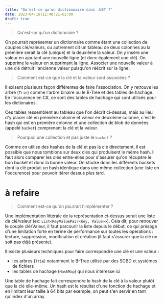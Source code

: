 ```yaml
---
title: "Qu'est-ce qu'un dictionnaire dans .NET ?"
date: 2023-04-19T11:40:21+02:00
draft: true
---
```


> Qu'est-ce  qu'un dictionnaire ?

On pourrait représenter un dictionnaire comme étant une collection de couples clé/valeurs, ou autrement dit un tableau de deux colonnes au la première serait la clé (unique) et la deuxième la valeur. 
On y insère une valeur en ajoutant une nouvelle ligne (et donc également une clé). On supprime la valeur en supprimant la ligne. Associer une nouvelle valeur à une clé détruit l'ancienne valeur puisqu'on réécrit sur la ligne.

> Comment est-ce que la clé et la valeur sont associées ?

Il exisent plusieurs façon différentes de faire l'association. On y retrouve les arbre (`Trie`) comme l'arbre binaire ou le B-Tree et des tables de hachage.
En l'occurence en C#, ce sont des tables de hachage qui sont utilisés pour les dictionaires.

Ces tables ressemblent au tableau que l'on décrit ci-dessus, mais au lieu d'y placer clé en première colonne et valeur en deuxième colonne, c'est le hash qui est en première colonne et une collection de blob de données (appelé `bucket`) comprenant la clé et la valeur.

> Pourquoi une collection et pas juste le `bucket` ?

Comme on utilise des hashes de la clé et pas la clé directement, il est possible que nous tombions sur deux clés qui produisent le même hash. Il faut alors comparer les clés entre-elles pour s'assurer qu'on récupère le bon bucket et donc la bonne valeur.
On stocke donc les différents buckets dont la clé produit un hash identique dans une même collection (une liste en l'occurence) pour pouvoir itérer dessus plus tard.

# à refaire
> Comment est-ce qu'on pourrait l'implémenter ?

Une implémentation littérale de la représentation ci-dessus serait une liste de clé/valeur (ex: `List<KeyValuePair<Key, Value>>`). Cela dit, pour retrouver le couple clé/Valeur, il faut parcourir la liste depuis le début, ce qui présage d'une limitation forte en terme de performance sur toutes les opérations : lecture, suppression, modification et création (il faut s'assurer que la clé ne soit pas déjà présente).

Il existe plusieurs techniques pour faire correspondre une clé et une valeur : 
 - les arbres (`Trie`) notamment le B-Tree utilisé par des SGBD et systèmes de fichiers 
 - les tables de hachage (`HashMap`) qui nous intéresse ici

Une table de hachage fait correspondre le hash de la clé à la valeur plutôt que la clé elle-même. Un hash est le résultat d'une fonction de hachage et en limitant leur taille à 64 bits par exemple, on peut s'en servir en tant qu'index d'un array.
